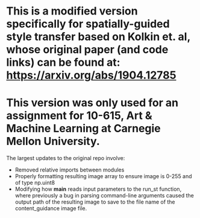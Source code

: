 # This is a modified version specifically for spatially-guided style transfer based on Kolkin et. al, whose original paper (and code links) can be found at: https://arxiv.org/abs/1904.12785
# This version was only used for an assignment for 10-615, Art & Machine Learning at Carnegie Mellon University.

The largest updates to the original repo involve:
* Removed relative imports between modules
* Properly formatting resulting image array to ensure image is 0-255 and of type np.uint8
* Modifying how __main__ reads input parameters to the run_st function, where previously a bug in parsing command-line arguments caused the output path of the resulting image to save to the file name of the content_guidance image file.

